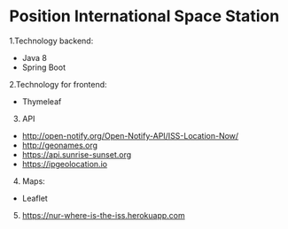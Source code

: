 # Position International Space Station 

1.Technology backend:
- Java 8
- Spring Boot

2.Technology for frontend:
- Thymeleaf

3. API
- http://open-notify.org/Open-Notify-API/ISS-Location-Now/
- http://geonames.org
- https://api.sunrise-sunset.org
- https://ipgeolocation.io

4. Maps:
- Leaflet 

5. https://nur-where-is-the-iss.herokuapp.com

